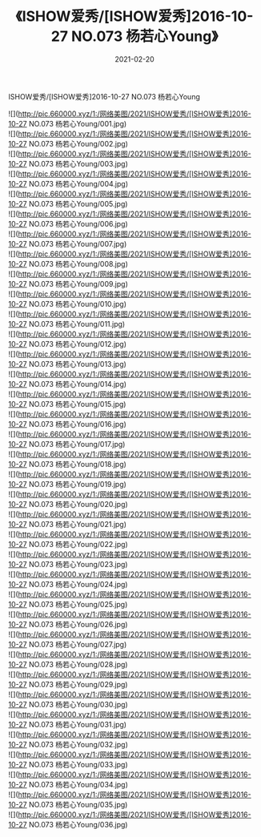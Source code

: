 ﻿---
layout: post
title:  《ISHOW爱秀/[ISHOW爱秀]2016-10-27 NO.073 杨若心Young》
date:   2021-02-20
img: http://pic.660000.xyz/1:/网络美图/2021/ISHOW爱秀/[ISHOW爱秀]2016-10-27 NO.073 杨若心Young/000.jpg
categories: [美女, 清纯, 唯美]
---

ISHOW爱秀/[ISHOW爱秀]2016-10-27 NO.073 杨若心Young

 ![](http://pic.660000.xyz/1:/网络美图/2021/ISHOW爱秀/[ISHOW爱秀]2016-10-27 NO.073 杨若心Young/001.jpg) <br>![](http://pic.660000.xyz/1:/网络美图/2021/ISHOW爱秀/[ISHOW爱秀]2016-10-27 NO.073 杨若心Young/002.jpg) <br>![](http://pic.660000.xyz/1:/网络美图/2021/ISHOW爱秀/[ISHOW爱秀]2016-10-27 NO.073 杨若心Young/003.jpg) <br>![](http://pic.660000.xyz/1:/网络美图/2021/ISHOW爱秀/[ISHOW爱秀]2016-10-27 NO.073 杨若心Young/004.jpg) <br>![](http://pic.660000.xyz/1:/网络美图/2021/ISHOW爱秀/[ISHOW爱秀]2016-10-27 NO.073 杨若心Young/005.jpg) <br>![](http://pic.660000.xyz/1:/网络美图/2021/ISHOW爱秀/[ISHOW爱秀]2016-10-27 NO.073 杨若心Young/006.jpg) <br>![](http://pic.660000.xyz/1:/网络美图/2021/ISHOW爱秀/[ISHOW爱秀]2016-10-27 NO.073 杨若心Young/007.jpg) <br>![](http://pic.660000.xyz/1:/网络美图/2021/ISHOW爱秀/[ISHOW爱秀]2016-10-27 NO.073 杨若心Young/008.jpg) <br>![](http://pic.660000.xyz/1:/网络美图/2021/ISHOW爱秀/[ISHOW爱秀]2016-10-27 NO.073 杨若心Young/009.jpg) <br>![](http://pic.660000.xyz/1:/网络美图/2021/ISHOW爱秀/[ISHOW爱秀]2016-10-27 NO.073 杨若心Young/010.jpg) <br>![](http://pic.660000.xyz/1:/网络美图/2021/ISHOW爱秀/[ISHOW爱秀]2016-10-27 NO.073 杨若心Young/011.jpg) <br>![](http://pic.660000.xyz/1:/网络美图/2021/ISHOW爱秀/[ISHOW爱秀]2016-10-27 NO.073 杨若心Young/012.jpg) <br>![](http://pic.660000.xyz/1:/网络美图/2021/ISHOW爱秀/[ISHOW爱秀]2016-10-27 NO.073 杨若心Young/013.jpg) <br>![](http://pic.660000.xyz/1:/网络美图/2021/ISHOW爱秀/[ISHOW爱秀]2016-10-27 NO.073 杨若心Young/014.jpg) <br>![](http://pic.660000.xyz/1:/网络美图/2021/ISHOW爱秀/[ISHOW爱秀]2016-10-27 NO.073 杨若心Young/015.jpg) <br>![](http://pic.660000.xyz/1:/网络美图/2021/ISHOW爱秀/[ISHOW爱秀]2016-10-27 NO.073 杨若心Young/016.jpg) <br>![](http://pic.660000.xyz/1:/网络美图/2021/ISHOW爱秀/[ISHOW爱秀]2016-10-27 NO.073 杨若心Young/017.jpg) <br>![](http://pic.660000.xyz/1:/网络美图/2021/ISHOW爱秀/[ISHOW爱秀]2016-10-27 NO.073 杨若心Young/018.jpg) <br>![](http://pic.660000.xyz/1:/网络美图/2021/ISHOW爱秀/[ISHOW爱秀]2016-10-27 NO.073 杨若心Young/019.jpg) <br>![](http://pic.660000.xyz/1:/网络美图/2021/ISHOW爱秀/[ISHOW爱秀]2016-10-27 NO.073 杨若心Young/020.jpg) <br>![](http://pic.660000.xyz/1:/网络美图/2021/ISHOW爱秀/[ISHOW爱秀]2016-10-27 NO.073 杨若心Young/021.jpg) <br>![](http://pic.660000.xyz/1:/网络美图/2021/ISHOW爱秀/[ISHOW爱秀]2016-10-27 NO.073 杨若心Young/022.jpg) <br>![](http://pic.660000.xyz/1:/网络美图/2021/ISHOW爱秀/[ISHOW爱秀]2016-10-27 NO.073 杨若心Young/023.jpg) <br>![](http://pic.660000.xyz/1:/网络美图/2021/ISHOW爱秀/[ISHOW爱秀]2016-10-27 NO.073 杨若心Young/024.jpg) <br>![](http://pic.660000.xyz/1:/网络美图/2021/ISHOW爱秀/[ISHOW爱秀]2016-10-27 NO.073 杨若心Young/025.jpg) <br>![](http://pic.660000.xyz/1:/网络美图/2021/ISHOW爱秀/[ISHOW爱秀]2016-10-27 NO.073 杨若心Young/026.jpg) <br>![](http://pic.660000.xyz/1:/网络美图/2021/ISHOW爱秀/[ISHOW爱秀]2016-10-27 NO.073 杨若心Young/027.jpg) <br>![](http://pic.660000.xyz/1:/网络美图/2021/ISHOW爱秀/[ISHOW爱秀]2016-10-27 NO.073 杨若心Young/028.jpg) <br>![](http://pic.660000.xyz/1:/网络美图/2021/ISHOW爱秀/[ISHOW爱秀]2016-10-27 NO.073 杨若心Young/029.jpg) <br>![](http://pic.660000.xyz/1:/网络美图/2021/ISHOW爱秀/[ISHOW爱秀]2016-10-27 NO.073 杨若心Young/030.jpg) <br>![](http://pic.660000.xyz/1:/网络美图/2021/ISHOW爱秀/[ISHOW爱秀]2016-10-27 NO.073 杨若心Young/031.jpg) <br>![](http://pic.660000.xyz/1:/网络美图/2021/ISHOW爱秀/[ISHOW爱秀]2016-10-27 NO.073 杨若心Young/032.jpg) <br>![](http://pic.660000.xyz/1:/网络美图/2021/ISHOW爱秀/[ISHOW爱秀]2016-10-27 NO.073 杨若心Young/033.jpg) <br>![](http://pic.660000.xyz/1:/网络美图/2021/ISHOW爱秀/[ISHOW爱秀]2016-10-27 NO.073 杨若心Young/034.jpg) <br>![](http://pic.660000.xyz/1:/网络美图/2021/ISHOW爱秀/[ISHOW爱秀]2016-10-27 NO.073 杨若心Young/035.jpg) <br>![](http://pic.660000.xyz/1:/网络美图/2021/ISHOW爱秀/[ISHOW爱秀]2016-10-27 NO.073 杨若心Young/036.jpg) <br>